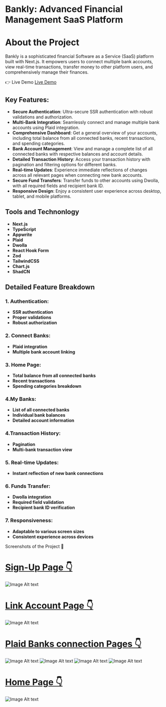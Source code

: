 
# Bankly: Advanced Financial Management SaaS Platform
# About the  Project
Bankly is a sophisticated financial Software as a Service (SaaS) platform built with Next.js. It empowers users to connect multiple bank accounts, view real-time transactions, transfer money to other platform users, and comprehensively manage their finances.

👉 Live Demo [Live Demo](https://bankly-alpha.vercel.app)

## Key Features:

* **Secure Authentication**: Ultra-secure SSR authentication with robust validations and authorization.
* **Multi-Bank Integration**: Seamlessly connect and manage multiple bank accounts using Plaid integration.
* __Comprehensive Dashboard__: Get a general overview of your accounts, including total balance from all connected banks, recent transactions, and spending categories.
* __Bank Account Management__: View and manage a complete list of all connected banks with respective balances and account details.
* __Detailed Transaction History__: Access your transaction history with pagination and filtering options for different banks.
* __Real-time Updates__: Experience immediate reflections of changes across all relevant pages when connecting new bank accounts.
* __Secure Fund Transfers__: Transfer funds to other accounts using Dwolla, with all required fields and recipient bank ID.
* __Responsive Design__: Enjoy a consistent user experience across desktop, tablet, and mobile platforms.

## Tools and Technonlogy

* **Next.js**
* **TypeScript**
* **Appwrite**
* **Plaid**
* **Dwolla**
* **React Hook Form**
* **Zod**
* **TailwindCSS**
* **Chart.js**
* **ShadCN**

## Detailed Feature Breakdown

### 1. Authentication:

* **SSR authentication**
* **Proper validations**
* **Robust authorization**


### 2. Connect Banks:

* **Plaid integration**
* **Multiple bank account linking**


### 3. Home Page:

* **Total balance from all connected banks**
* **Recent transactions**
* **Spending categories breakdown**


### 4.My Banks:

* **List of all connected banks**
* **Individual bank balances**
* **Detailed account information**


### 4.Transaction History:

* **Pagination**
* **Multi-bank transaction view**


### 5. Real-time Updates:

* **Instant reflection of new bank connections**


### 6. Funds Transfer:

* **Dwolla integration**
* **Required field validation**
* **Recipient bank ID verification**


### 7. Responsiveness:

* **Adaptable to various screen sizes**
* **Consistent experience across devices**

Screenshots of the Project 📸

<p align="center">
   <a href="![Image Alt text](/public/signup.png)">
     <h1>
  Sign-Up Page 👇
     </h1>
  </a>
</p>

![Image Alt text](/public/signup.png)

<p align="center">
   <a href="![Image Alt text](/public/signup.png)">
     <h1>
  Link Account Page 👇
     </h1>
  </a>
</p>

![Image Alt text](/public/linkaccount.png)

<p align="center">
   <a href="![Image Alt text](/public/signup.png)">
     <h1>
  Plaid Banks connection Pages 👇
     </h1>
  </a>
</p>

![Image Alt text](/public/plaid1.png)
![Image Alt text](/public/plaid2.png)
![Image Alt text](/public/plaid3.png)
![Image Alt text](/public/plaid4.png)

<p align="center">
   <a href="![Image Alt text](/public/signup.png)">
     <h1>
  Home Page 👇
     </h1>
  </a>
</p>

![Image Alt text](/public/homepage.png)
